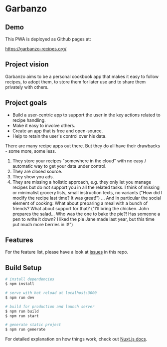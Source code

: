 # Garbanzo

## Demo

This PWA is deployed as Github pages at:

https://garbanzo-recipes.org/

## Project vision

Garbanzo aims to be a personal cookbook app that makes it easy to follow recipes, to adopt them, to store them for later use and to share them privately with others.

## Project goals

- Build a user-centric app to support the user in the key actions related to recipe handling.
- Make it easy to involve others.
- Create an app that is free and open-source.
- Help to retain the user's control over his data.

There are many recipe apps out there. But they do all have their drawbacks - some more, some less.

1. They store your recipes "somewhere in the cloud" with no easy / automatic way to get your data under control.
2. They are closed source.
3. They show you ads.
4. They are missing a holistic approach, e.g. they only let you manage recipes but do not support you in all the related tasks. I think of missing or minimalist grocery lists, small instruction texts, no variants ("How did I modify the recipe last time? It was great!") ... And in particular the social element of cooking: What about preparing a meal with a bunch of friends? What about support for that? ("I'll bring the chicken. John prepares the salad... Who was the one to bake the pie?! Has someone a pen to write it down? I liked the pie Jane made last year, but this time put much more berries in it!")

## Features

For the feature list, please have a look at [issues](https://github.com/Garbanzo-recipes/garbanzo/issues) in this repo.

## Build Setup

```bash
# install dependencies
$ npm install

# serve with hot reload at localhost:3000
$ npm run dev

# build for production and launch server
$ npm run build
$ npm run start

# generate static project
$ npm run generate
```

For detailed explanation on how things work, check out [Nuxt.js docs](https://nuxtjs.org).
